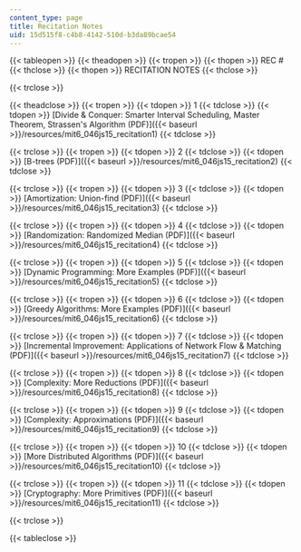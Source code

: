 ```yaml
---
content_type: page
title: Recitation Notes
uid: 15d515f8-c4b8-4142-510d-b3da89bcae54
---
```


{{< tableopen >}}
{{< theadopen >}}
{{< tropen >}}
{{< thopen >}}
REC #
{{< thclose >}}
{{< thopen >}}
RECITATION NOTES
{{< thclose >}}

{{< trclose >}}

{{< theadclose >}}
{{< tropen >}}
{{< tdopen >}}
1
{{< tdclose >}}
{{< tdopen >}}
[Divide & Conquer: Smarter Interval Scheduling, Master Theorem, Strassen's Algorithm (PDF)]({{< baseurl >}}/resources/mit6_046js15_recitation1)
{{< tdclose >}}

{{< trclose >}}
{{< tropen >}}
{{< tdopen >}}
2
{{< tdclose >}}
{{< tdopen >}}
[B-trees (PDF)]({{< baseurl >}}/resources/mit6_046js15_recitation2)
{{< tdclose >}}

{{< trclose >}}
{{< tropen >}}
{{< tdopen >}}
3
{{< tdclose >}}
{{< tdopen >}}
[Amortization: Union-find (PDF)]({{< baseurl >}}/resources/mit6_046js15_recitation3)
{{< tdclose >}}

{{< trclose >}}
{{< tropen >}}
{{< tdopen >}}
4
{{< tdclose >}}
{{< tdopen >}}
[Randomization: Randomized Median (PDF)]({{< baseurl >}}/resources/mit6_046js15_recitation4)
{{< tdclose >}}

{{< trclose >}}
{{< tropen >}}
{{< tdopen >}}
5
{{< tdclose >}}
{{< tdopen >}}
[Dynamic Programming: More Examples (PDF)]({{< baseurl >}}/resources/mit6_046js15_recitation5)
{{< tdclose >}}

{{< trclose >}}
{{< tropen >}}
{{< tdopen >}}
6
{{< tdclose >}}
{{< tdopen >}}
[Greedy Algorithms: More Examples (PDF)]({{< baseurl >}}/resources/mit6_046js15_recitation6)
{{< tdclose >}}

{{< trclose >}}
{{< tropen >}}
{{< tdopen >}}
7
{{< tdclose >}}
{{< tdopen >}}
[Incremental Improvement: Applications of Network Flow & Matching (PDF)]({{< baseurl >}}/resources/mit6_046js15_recitation7)
{{< tdclose >}}

{{< trclose >}}
{{< tropen >}}
{{< tdopen >}}
8
{{< tdclose >}}
{{< tdopen >}}
[Complexity: More Reductions (PDF)]({{< baseurl >}}/resources/mit6_046js15_recitation8)
{{< tdclose >}}

{{< trclose >}}
{{< tropen >}}
{{< tdopen >}}
9
{{< tdclose >}}
{{< tdopen >}}
[Complexity: Approximations (PDF)]({{< baseurl >}}/resources/mit6_046js15_recitation9)
{{< tdclose >}}

{{< trclose >}}
{{< tropen >}}
{{< tdopen >}}
10
{{< tdclose >}}
{{< tdopen >}}
[More Distributed Algorithms (PDF)]({{< baseurl >}}/resources/mit6_046js15_recitation10)
{{< tdclose >}}

{{< trclose >}}
{{< tropen >}}
{{< tdopen >}}
11
{{< tdclose >}}
{{< tdopen >}}
[Cryptography: More Primitives (PDF)]({{< baseurl >}}/resources/mit6_046js15_recitation11)
{{< tdclose >}}

{{< trclose >}}

{{< tableclose >}}